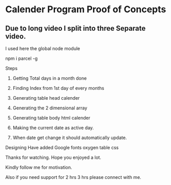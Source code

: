 # Calender Program Proof of Concepts

## Due to long video I split into three Separate video.

I used here the global node module 

npm i parcel -g

Steps 

 1. Getting Total days in a month done
 2. Finding Index from 1st day of every months  
 3. Generating table head calender 

 4. Generating the 2 dimensional array
 5. Generating table body html calender

 6. Making the current date as active day.
 7. When date get change it should automatically update.

Designing 
Have added Google fonts oxygen
table css 


Thanks for watching. Hope you enjoyed a lot.

Kindly follow me for motivation.

Also if you need support for 2 hrs 3 hrs please connect with me.
